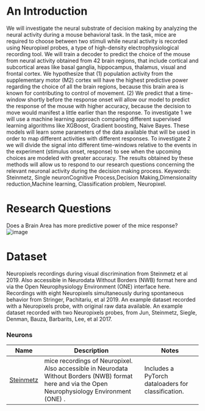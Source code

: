 # An Introduction
We will investigate the neural substrate of decision making by analyzing the neural activity during a mouse behavioral task. In the task, mice are required to choose between two stimuli while neural activity is recorded using Neuropixel probes, a type of high-density electrophysiological recording tool. We will train a decoder to predict the choice of the mouse from neural activity obtained from 42 brain regions, that include cortical and subcortical areas like basal ganglia, hippocampus, thalamus, visual and frontal cortex. We hypothesize that (1) population activity from the supplementary motor (M2) cortex will have the highest predictive power regarding the choice of all the brain regions, because this brain area is known for contributing to control of movement. (2) We predict that a time-window shortly before the response onset will allow our model to predict the response of the mouse with higher accuracy, because the decision to move would manifest a little earlier than the response. To investigate 1 we will use a machine learning approach comparing different supervised learning algorithms like XGBoost, Gradient boosting, Naive Bayes. These models will learn some parameters of the data available that will be used in order to map different activities with different responses. To investigate 2 we will divide the signal into different time-windows relative to the events in the experiment (stimulus onset, response) to see when the upcoming choices are modeled with greater accuracy. The results obtained by these methods will allow us to respond to our research questions concerning the relevant neuronal activity during the decision making process.
Keywords:
Steinmetz, Single neuronCognitive Process,Decision Making,Dimensionality reduction,Machine learning, Classification problem, Neuropixel.
# Research Questions
Does a Brain Area has more predictive power of the mice response?
![image](https://user-images.githubusercontent.com/12738794/127223288-e3fc14a9-5468-42f5-ad1f-4578316ee73b.png)


# Dataset
Neuropixels recordings during visual discrimination from Steinmetz et al 2019. Also accessible in Neurodata Without Borders (NWB) format here and via the Open Neurophysiology Environment (ONE) interface here.
Recordings with eight Neuropixels simultaneously during spontaneous behavior from Stringer, Pachitariu, et al 2019.
An example dataset recorded with a Neuropixels probe, with original raw data available.
An example dataset recorded with two Neuropixels probes, from Jun, Steinmetz, Siegle, Denman, Bauza, Barbarits, Lee, et al 2017.

### Neurons 

| Name  | Description | Notes |
| ------------- | ------------- | ------------ |
| [Steinmetz ](https://github.com/nsteinme/steinmetz-et-al-2019) | mice recordings of Neuropixel. Also accessible in Neurodata Without Borders (NWB) format here and via the Open Neurophysiology Environment (ONE) . | Includes a PyTorch dataloaders for classification.  |


